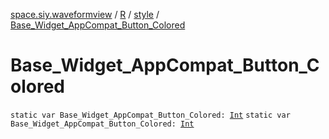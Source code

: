 [space.siy.waveformview](../../index.md) / [R](../index.md) / [style](index.md) / [Base_Widget_AppCompat_Button_Colored](./-base_-widget_-app-compat_-button_-colored.md)

# Base_Widget_AppCompat_Button_Colored

`static var Base_Widget_AppCompat_Button_Colored: `[`Int`](https://kotlinlang.org/api/latest/jvm/stdlib/kotlin/-int/index.html)
`static var Base_Widget_AppCompat_Button_Colored: `[`Int`](https://kotlinlang.org/api/latest/jvm/stdlib/kotlin/-int/index.html)